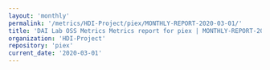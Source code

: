 ```yaml
---
layout: 'monthly'
permalink: '/metrics/HDI-Project/piex/MONTHLY-REPORT-2020-03-01/'
title: 'DAI Lab OSS Metrics Metrics report for piex | MONTHLY-REPORT-2020-03-01'
organization: 'HDI-Project'
repository: 'piex'
current_date: '2020-03-01'
---
```

